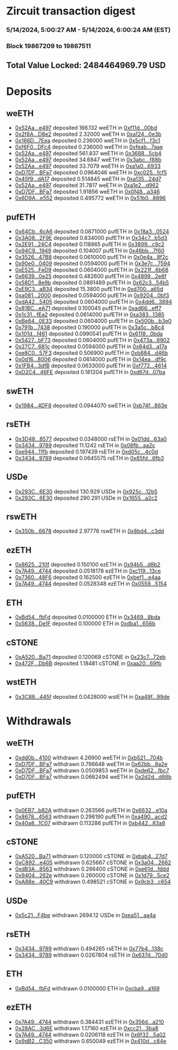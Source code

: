 # Zircuit transaction digest
### 5/14/2024, 5:00:27 AM - 5/14/2024, 6:00:24 AM (EST)
### Block 19867209 to 19867511

## Total Value Locked: 2484464969.79 USD

# Deposits
## weETH
- [0x52Aa...e497](https://etherscan.io/address/0x52Aa899454998Be5b000Ad077a46Bbe360F4e497) deposited 166.132 weETH in [0xf11d...00bd](https://etherscan.io/tx/0x52Aa899454998Be5b000Ad077a46Bbe360F4e497)
- [0x2f8A...D8e2](https://etherscan.io/address/0x2f8A92A70ed0Ae85344531C36244aB7BF902D8e2) deposited 2.32000 weETH in [0xa124...0e3b](https://etherscan.io/tx/0x2f8A92A70ed0Ae85344531C36244aB7BF902D8e2)
- [0x166D...7Eea](https://etherscan.io/address/0x166D6E82922765ec78B405fB927847c351507Eea) deposited 0.236000 weETH in [0x5cf1...f3c1](https://etherscan.io/tx/0x166D6E82922765ec78B405fB927847c351507Eea)
- [0xf6F0...DFc4](https://etherscan.io/address/0xf6F05360A5C4D85aF119E216a88a9053aA74DFc4) deposited 0.236000 weETH in [0xfeab...7aae](https://etherscan.io/tx/0xf6F05360A5C4D85aF119E216a88a9053aA74DFc4)
- [0x52Aa...e497](https://etherscan.io/address/0x52Aa899454998Be5b000Ad077a46Bbe360F4e497) deposited 561.837 weETH in [0x3688...5cb4](https://etherscan.io/tx/0x52Aa899454998Be5b000Ad077a46Bbe360F4e497)
- [0x52Aa...e497](https://etherscan.io/address/0x52Aa899454998Be5b000Ad077a46Bbe360F4e497) deposited 34.6847 weETH in [0x3abc...f88b](https://etherscan.io/tx/0x52Aa899454998Be5b000Ad077a46Bbe360F4e497)
- [0x52Aa...e497](https://etherscan.io/address/0x52Aa899454998Be5b000Ad077a46Bbe360F4e497) deposited 33.7079 weETH in [0xa1a0...6933](https://etherscan.io/tx/0x52Aa899454998Be5b000Ad077a46Bbe360F4e497)
- [0xD7DF...BFa7](https://etherscan.io/address/0xD7DF7E085214743530afF339aFC420c7c720BFa7) deposited 0.0964046 weETH in [0xc025...fcf5](https://etherscan.io/tx/0xD7DF7E085214743530afF339aFC420c7c720BFa7)
- [0x45f9...dA17](https://etherscan.io/address/0x45f99Fb4d6fF1d3EdFe3d151d70DE0708654dA17) deposited 0.514845 weETH in [0xa135...24d7](https://etherscan.io/tx/0x45f99Fb4d6fF1d3EdFe3d151d70DE0708654dA17)
- [0x52Aa...e497](https://etherscan.io/address/0x52Aa899454998Be5b000Ad077a46Bbe360F4e497) deposited 31.7817 weETH in [0xa1e2...d962](https://etherscan.io/tx/0x52Aa899454998Be5b000Ad077a46Bbe360F4e497)
- [0xD7DF...BFa7](https://etherscan.io/address/0xD7DF7E085214743530afF339aFC420c7c720BFa7) deposited 1.91856 weETH in [0x0f48...a346](https://etherscan.io/tx/0xD7DF7E085214743530afF339aFC420c7c720BFa7)
- [0x6D9A...e552](https://etherscan.io/address/0x6D9A127F3c3aA1e0836e8D1F29B03d8017fFe552) deposited 0.495772 weETH in [0x51b0...8896](https://etherscan.io/tx/0x6D9A127F3c3aA1e0836e8D1F29B03d8017fFe552)
## pufETH
- [0x64Cb...6cA6](https://etherscan.io/address/0x64Cb708f25B724065a201810a6EC634b738D6cA6) deposited 0.0871000 pufETH in [0x18a3...0524](https://etherscan.io/tx/0x64Cb708f25B724065a201810a6EC634b738D6cA6)
- [0x3A08...2F9E](https://etherscan.io/address/0x3A08EFAa7f235c42Bc8ff259a25DF0D9EC652F9E) deposited 0.834000 pufETH in [0x34c7...b5d3](https://etherscan.io/tx/0x3A08EFAa7f235c42Bc8ff259a25DF0D9EC652F9E)
- [0x2E91...24C4](https://etherscan.io/address/0x2E91d3675681867340AedA4355e2C55e3c7724C4) deposited 0.118865 pufETH in [0x3899...c9c2](https://etherscan.io/tx/0x2E91d3675681867340AedA4355e2C55e3c7724C4)
- [0x94C9...1949](https://etherscan.io/address/0x94C9992F56f99409D7f420fe3175C3a6b6101949) deposited 0.104007 pufETH in [0x46bb...7f60](https://etherscan.io/tx/0x94C9992F56f99409D7f420fe3175C3a6b6101949)
- [0x3526...47B8](https://etherscan.io/address/0x35260e4631A04Cf6BE683c7194BCf2bfbb7747B8) deposited 0.0610000 pufETH in [0x0e4a...8f2c](https://etherscan.io/tx/0x35260e4631A04Cf6BE683c7194BCf2bfbb7747B8)
- [0x90e0...0409](https://etherscan.io/address/0x90e06F0d6bf395BA81E3395BFD7c70ee77Ba0409) deposited 0.0594000 pufETH in [0x3e7c...7594](https://etherscan.io/tx/0x90e06F0d6bf395BA81E3395BFD7c70ee77Ba0409)
- [0xE525...FeD9](https://etherscan.io/address/0xE525f79A63Bdc86cdfFa7b41dCaC98c46EF2FeD9) deposited 0.0604000 pufETH in [0x221f...6b68](https://etherscan.io/tx/0xE525f79A63Bdc86cdfFa7b41dCaC98c46EF2FeD9)
- [0x6639...0e25](https://etherscan.io/address/0x66393Ab44322a4dFd487f948ebc55902B9930e25) deposited 0.482600 pufETH in [0x4899...2e6f](https://etherscan.io/tx/0x66393Ab44322a4dFd487f948ebc55902B9930e25)
- [0x58D1...8e9b](https://etherscan.io/address/0x58D1A8B3C15f3FbdFbA7D6334323BE414A578e9b) deposited 0.0891489 pufETH in [0x62c3...54b5](https://etherscan.io/tx/0x58D1A8B3C15f3FbdFbA7D6334323BE414A578e9b)
- [0xE9C3...aB34](https://etherscan.io/address/0xE9C302B476C1BD2a87d25F78c6B1Bb57A02caB34) deposited 15.3800 pufETH in [0xd700...a65d](https://etherscan.io/tx/0xE9C302B476C1BD2a87d25F78c6B1Bb57A02caB34)
- [0xa081...2000](https://etherscan.io/address/0xa081c6F77d4aacBaA09f2f529BEdEBb121302000) deposited 0.0594000 pufETH in [0x9204...0bf3](https://etherscan.io/tx/0xa081c6F77d4aacBaA09f2f529BEdEBb121302000)
- [0xdA42...5405](https://etherscan.io/address/0xdA4235969Cfa8caBFAeF4Adf6417D55f68Fc5405) deposited 0.0604000 pufETH in [0x4dd6...3894](https://etherscan.io/tx/0xdA4235969Cfa8caBFAeF4Adf6417D55f68Fc5405)
- [0x81BC...eA71](https://etherscan.io/address/0x81BCc6a163a5FE2562308E51AcB2A5a6d90DeA71) deposited 0.100045 pufETH in [0xad66...eff7](https://etherscan.io/tx/0x81BCc6a163a5FE2562308E51AcB2A5a6d90DeA71)
- [0x1c31...fEa2](https://etherscan.io/address/0x1c319aB3bd21bF947b38353BE7C818dB9DdBfEa2) deposited 0.0614000 pufETH in [0xa383...1385](https://etherscan.io/tx/0x1c319aB3bd21bF947b38353BE7C818dB9DdBfEa2)
- [0xBe84...0E33](https://etherscan.io/address/0xBe849aB8937808b9567Bf2F2eea6515fCE7A0E33) deposited 0.0604000 pufETH in [0x500b...b3e0](https://etherscan.io/tx/0xBe849aB8937808b9567Bf2F2eea6515fCE7A0E33)
- [0x791b...7438](https://etherscan.io/address/0x791b7B73F3de88AA7fE844dF86337a061dE07438) deposited 0.190000 pufETH in [0x3a5c...b8c4](https://etherscan.io/tx/0x791b7B73F3de88AA7fE844dF86337a061dE07438)
- [0x101d...f461](https://etherscan.io/address/0x101d368A3975839E78437aCBb918eb8df5DDf461) deposited 0.0990541 pufETH in [0x6118...0bda](https://etherscan.io/tx/0x101d368A3975839E78437aCBb918eb8df5DDf461)
- [0x5427...bF73](https://etherscan.io/address/0x54270BcA3aEE8f66E70c0D9acA4238F740EDbF73) deposited 0.0604000 pufETH in [0x473a...6902](https://etherscan.io/tx/0x54270BcA3aEE8f66E70c0D9acA4238F740EDbF73)
- [0x27C7...681c](https://etherscan.io/address/0x27C715D480fF1ec3C1CeDbAE34DB053303CF681c) deposited 0.0594000 pufETH in [0x84d3...a17a](https://etherscan.io/tx/0x27C715D480fF1ec3C1CeDbAE34DB053303CF681c)
- [0xe8C0...57F3](https://etherscan.io/address/0xe8C0B5Fb12a831B9d7F155e825125b88B1AB57F3) deposited 0.506900 pufETH in [0xb884...d46b](https://etherscan.io/tx/0xe8C0B5Fb12a831B9d7F155e825125b88B1AB57F3)
- [0x0d16...8006](https://etherscan.io/address/0x0d16bfc9cCd1c8aae7e85a7bfFD5b67AaFa48006) deposited 0.0614000 pufETH in [0x14ea...df9c](https://etherscan.io/tx/0x0d16bfc9cCd1c8aae7e85a7bfFD5b67AaFa48006)
- [0x1FB4...3dfB](https://etherscan.io/address/0x1FB4a52BE87F1B05571584EeF4DB46F6cD6B3dfB) deposited 0.0633000 pufETH in [0xf772...4614](https://etherscan.io/tx/0x1FB4a52BE87F1B05571584EeF4DB46F6cD6B3dfB)
- [0xD2C4...46FE](https://etherscan.io/address/0xD2C40660454284c8764f22984E3e850fCf1846FE) deposited 0.181204 pufETH in [0xd67d...07ba](https://etherscan.io/tx/0xD2C40660454284c8764f22984E3e850fCf1846FE)
## swETH
- [0x1984...4DF8](https://etherscan.io/address/0x19847E15227f9cd48ccED681a9C975B0eE784DF8) deposited 0.0944070 swETH in [0xb74f...863e](https://etherscan.io/tx/0x19847E15227f9cd48ccED681a9C975B0eE784DF8)
## rsETH
- [0x3D48...8577](https://etherscan.io/address/0x3D48e9D1f94582ffA350cF89520eCDba53588577) deposited 0.0348000 rsETH in [0x01dd...63a0](https://etherscan.io/tx/0x3D48e9D1f94582ffA350cF89520eCDba53588577)
- [0x3434...9789](https://etherscan.io/address/0x34349c5569e7B846c3558961552D2202760A9789) deposited 11.1242 rsETH in [0x08fb...aa2c](https://etherscan.io/tx/0x34349c5569e7B846c3558961552D2202760A9789)
- [0xe944...11fb](https://etherscan.io/address/0xe944a49AfB6f48213a209B083525d03E506B11fb) deposited 0.197439 rsETH in [0xd05c...4c0d](https://etherscan.io/tx/0xe944a49AfB6f48213a209B083525d03E506B11fb)
- [0x3434...9789](https://etherscan.io/address/0x34349c5569e7B846c3558961552D2202760A9789) deposited 0.0645575 rsETH in [0x85fd...6fb3](https://etherscan.io/tx/0x34349c5569e7B846c3558961552D2202760A9789)
## USDe
- [0x293C...6E30](https://etherscan.io/address/0x293C6937D8D82e05B01335F7B33FBA0c8e256E30) deposited 130.929 USDe in [0x925c...12b5](https://etherscan.io/tx/0x293C6937D8D82e05B01335F7B33FBA0c8e256E30)
- [0x293C...6E30](https://etherscan.io/address/0x293C6937D8D82e05B01335F7B33FBA0c8e256E30) deposited 290.291 USDe in [0x1655...a2c2](https://etherscan.io/tx/0x293C6937D8D82e05B01335F7B33FBA0c8e256E30)
## rswETH
- [0x350b...6678](https://etherscan.io/address/0x350b63b09e1d07a5CC662a8486ddDE32B3746678) deposited 2.97776 rswETH in [0x8bd4...c3dd](https://etherscan.io/tx/0x350b63b09e1d07a5CC662a8486ddDE32B3746678)
## ezETH
- [0x8625...210f](https://etherscan.io/address/0x8625A2B1710bebD226ca3b156Ca0C96a1Dcf210f) deposited 0.150100 ezETH in [0x94b5...d8b2](https://etherscan.io/tx/0x8625A2B1710bebD226ca3b156Ca0C96a1Dcf210f)
- [0x7A49...4744](https://etherscan.io/address/0x7A493Be5c2ce014cD049Bf178a1ac0Db1B434744) deposited 0.0518178 ezETH in [0xc119...13ce](https://etherscan.io/tx/0x7A493Be5c2ce014cD049Bf178a1ac0Db1B434744)
- [0x7360...48F6](https://etherscan.io/address/0x736012C1C5e520EF02Cc8dcaE8D291Cd8b0648F6) deposited 0.162500 ezETH in [0xbef1...e4aa](https://etherscan.io/tx/0x736012C1C5e520EF02Cc8dcaE8D291Cd8b0648F6)
- [0x7A49...4744](https://etherscan.io/address/0x7A493Be5c2ce014cD049Bf178a1ac0Db1B434744) deposited 0.0528348 ezETH in [0x0559...5154](https://etherscan.io/tx/0x7A493Be5c2ce014cD049Bf178a1ac0Db1B434744)
## ETH
- [0xBd54...fbFd](https://etherscan.io/address/0xBd545755d1aba66DaA080331dfa9bf8Eb610fbFd) deposited 0.0100000 ETH in [0x3469...8bda](https://etherscan.io/tx/0xBd545755d1aba66DaA080331dfa9bf8Eb610fbFd)
- [0x5638...De1F](https://etherscan.io/address/0x5638Cf0BC5F9a5Ca72096720f4F7948cfA83De1F) deposited 0.100000 ETH in [0xdba1...656b](https://etherscan.io/tx/0x5638Cf0BC5F9a5Ca72096720f4F7948cfA83De1F)
## cSTONE
- [0xA520...Ba71](https://etherscan.io/address/0xA520E3B0FbF3f407CdE44B5C81C8bf8aC2b1Ba71) deposited 0.120069 cSTONE in [0x23c7...72eb](https://etherscan.io/tx/0xA520E3B0FbF3f407CdE44B5C81C8bf8aC2b1Ba71)
- [0x472F...Db6B](https://etherscan.io/address/0x472FebeE6A719F96Eba103a0c81f1349CcE1Db6B) deposited 1.18481 cSTONE in [0xaa20...69fb](https://etherscan.io/tx/0x472FebeE6A719F96Eba103a0c81f1349CcE1Db6B)
## wstETH
- [0x3C88...445f](https://etherscan.io/address/0x3C88eEBECE8b9d57A0f7ad124bE9C0315D67445f) deposited 0.0428000 wstETH in [0xa49f...99de](https://etherscan.io/tx/0x3C88eEBECE8b9d57A0f7ad124bE9C0315D67445f)
# Withdrawals
## weETH
- [0xdd0b...4100](https://etherscan.io/address/0xdd0bba96188F6Bf2335D4B019EEd6d948ab04100) withdrawn 4.26900 weETH in [0xb521...704b](https://etherscan.io/tx/0xdd0bba96188F6Bf2335D4B019EEd6d948ab04100)
- [0xD7DF...BFa7](https://etherscan.io/address/0xD7DF7E085214743530afF339aFC420c7c720BFa7) withdrawn 0.798648 weETH in [0x62bb...8a2e](https://etherscan.io/tx/0xD7DF7E085214743530afF339aFC420c7c720BFa7)
- [0xD7DF...BFa7](https://etherscan.io/address/0xD7DF7E085214743530afF339aFC420c7c720BFa7) withdrawn 0.0509853 weETH in [0xde62...fbc7](https://etherscan.io/tx/0xD7DF7E085214743530afF339aFC420c7c720BFa7)
- [0xD7DF...BFa7](https://etherscan.io/address/0xD7DF7E085214743530afF339aFC420c7c720BFa7) withdrawn 0.0662494 weETH in [0x2d2d...d88b](https://etherscan.io/tx/0xD7DF7E085214743530afF339aFC420c7c720BFa7)
## pufETH
- [0x0EB7...b82A](https://etherscan.io/address/0x0EB74CbB389634Ed3bA54926a2702b318C60b82A) withdrawn 0.263566 pufETH in [0x6632...e10a](https://etherscan.io/tx/0x0EB74CbB389634Ed3bA54926a2702b318C60b82A)
- [0x8678...4563](https://etherscan.io/address/0x8678Db09FBdEB572a92310Dcad1E7392f0004563) withdrawn 0.296190 pufETH in [0xa490...acd2](https://etherscan.io/tx/0x8678Db09FBdEB572a92310Dcad1E7392f0004563)
- [0x40a8...1C07](https://etherscan.io/address/0x40a8DBe62cec398D3E5dB7888F967dbCF6911C07) withdrawn 0.113286 pufETH in [0xb442...83a8](https://etherscan.io/tx/0x40a8DBe62cec398D3E5dB7888F967dbCF6911C07)
## cSTONE
- [0xA520...Ba71](https://etherscan.io/address/0xA520E3B0FbF3f407CdE44B5C81C8bf8aC2b1Ba71) withdrawn 0.120000 cSTONE in [0xbab4...27d7](https://etherscan.io/tx/0xA520E3B0FbF3f407CdE44B5C81C8bf8aC2b1Ba71)
- [0xC892...e405](https://etherscan.io/address/0xC8929B72f978655Ca26e4d3b76B50851fA81e405) withdrawn 0.625667 cSTONE in [0x3a04...2662](https://etherscan.io/tx/0xC8929B72f978655Ca26e4d3b76B50851fA81e405)
- [0xdB3A...8563](https://etherscan.io/address/0xdB3A28C49DD72B9Ed6B8204a3047CB132f128563) withdrawn 0.266400 cSTONE in [0xe61d...fddd](https://etherscan.io/tx/0xdB3A28C49DD72B9Ed6B8204a3047CB132f128563)
- [0x9404...262e](https://etherscan.io/address/0x940440593f1cB868138C6d0245B41e0aFa06262e) withdrawn 0.260000 cSTONE in [0x1d79...5ce2](https://etherscan.io/tx/0x940440593f1cB868138C6d0245B41e0aFa06262e)
- [0xA88e...40C9](https://etherscan.io/address/0xA88ecEDB08b1B2B92a4aa7FAB11B237A32a940C9) withdrawn 0.498521 cSTONE in [0x9cb3...c654](https://etherscan.io/tx/0xA88ecEDB08b1B2B92a4aa7FAB11B237A32a940C9)
## USDe
- [0x5c21...F4be](https://etherscan.io/address/0x5c2158248Aad7d9ABb48Dc406084ecf77cf8F4be) withdrawn 2694.12 USDe in [0xea51...aa4a](https://etherscan.io/tx/0x5c2158248Aad7d9ABb48Dc406084ecf77cf8F4be)
## rsETH
- [0x3434...9789](https://etherscan.io/address/0x34349c5569e7B846c3558961552D2202760A9789) withdrawn 0.494265 rsETH in [0x77b4...138c](https://etherscan.io/tx/0x34349c5569e7B846c3558961552D2202760A9789)
- [0x3434...9789](https://etherscan.io/address/0x34349c5569e7B846c3558961552D2202760A9789) withdrawn 0.0267804 rsETH in [0x637d...70d0](https://etherscan.io/tx/0x34349c5569e7B846c3558961552D2202760A9789)
## ETH
- [0xBd54...fbFd](https://etherscan.io/address/0xBd545755d1aba66DaA080331dfa9bf8Eb610fbFd) withdrawn 0.0100000 ETH in [0xcba9...a169](https://etherscan.io/tx/0xBd545755d1aba66DaA080331dfa9bf8Eb610fbFd)
## ezETH
- [0x7A49...4744](https://etherscan.io/address/0x7A493Be5c2ce014cD049Bf178a1ac0Db1B434744) withdrawn 0.384431 ezETH in [0x356d...a210](https://etherscan.io/tx/0x7A493Be5c2ce014cD049Bf178a1ac0Db1B434744)
- [0x28AC...3d6E](https://etherscan.io/address/0x28AC0dE8846615D147d276BF6c98B12922373d6E) withdrawn 1.17160 ezETH in [0xcc21...3ba8](https://etherscan.io/tx/0x28AC0dE8846615D147d276BF6c98B12922373d6E)
- [0x7A49...4744](https://etherscan.io/address/0x7A493Be5c2ce014cD049Bf178a1ac0Db1B434744) withdrawn 0.0206118 ezETH in [0x6f32...5a02](https://etherscan.io/tx/0x7A493Be5c2ce014cD049Bf178a1ac0Db1B434744)
- [0x9dB2...C350](https://etherscan.io/address/0x9dB20898dAFCBCEc7ed27D390BdAD9f95d74C350) withdrawn 0.650049 ezETH in [0x410d...c84e](https://etherscan.io/tx/0x9dB20898dAFCBCEc7ed27D390BdAD9f95d74C350)
